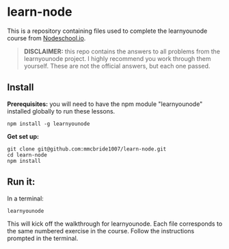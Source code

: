 learn-node
==========

This is a repository containing files used to complete the learnyounode course from [Nodeschool.io](http://nodeschool.io/#workshopper-list).

> **DISCLAIMER:** this repo contains the answers to all problems from the learnyounode project. I highly recommend you work through them yourself. These are not the official answers, but each one passed.

## Install

**Prerequisites:** you will need to have the npm module "learnyounode" installed globally to run these lessons.
```
npm install -g learnyounode
```

**Get set up:**
```
git clone git@github.com:mmcbride1007/learn-node.git
cd learn-node
npm install
```

## Run it:

In a terminal:

```
learnyounode
```

This will kick off the walkthrough for learnyounode. Each file corresponds to the same numbered exercise in the course. Follow the instructions prompted in the terminal.
